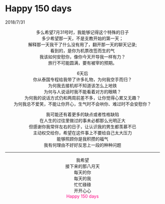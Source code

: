 # Happy 150 days
2018/7/31

<center>

多么希望7月31号时，我能够记得这个特殊的日子<br/>
多少希望那一天，不是支教开始的第一天；<br/>
解释那一天我干了什么没有用了，翻开那一天的聊天记录;<br/>
看到的，是你为机票改签而生的气<br/>我该如何安慰你，像你今天开导我一样有力？<br/>旅行不可能圆满，要有被宰的预期。<br/>

6天后<br/>你从泰国专程给我带了许多礼物，为何我空手而归？<br/>为何我去接机却不知道该怎么上地铁<br/>为何与人说话时我不能看着对方的眼睛？<br/>为何我的说话方式仍和两周前差不多，让你觉得心累又无趣？<br/>为何我总不爱笑，不能让你开心，生气时不会哄你、难过时不会安慰你？<br/>

我可能还有着更多的缺点或者性格缺陷<br/>在人生的过往里做过的事未必都那么光明正大<br/>但感谢你我常伴左右的日子，让认识我的男生都羡慕不已<br/>主动权交给你，希望在这件事上不要给自己太大压力<br/>能够照顾你是我积攒的福气<br/>我有何理由不好好反思上一段的种种问题<br/>


----------------------------------

我希望<br/>
接下来的那八月天<br/>
每天的你<br/>
每天的我<br/>
忙忙碌碌<br/>
开开心心<br/>
<span style="color:#FF0080">Happy 150 days</span>
<center>
